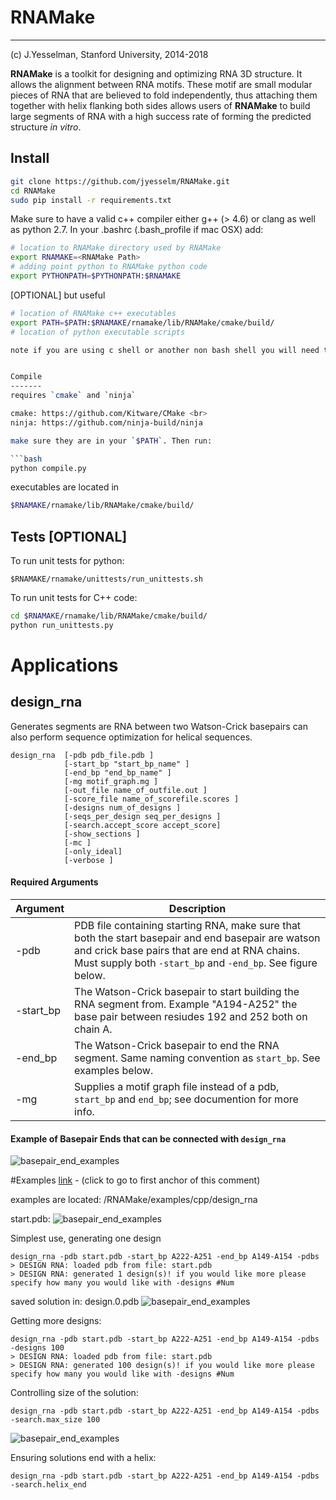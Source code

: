 RNAMake
=======
-----------
(c)  J.Yesselman, Stanford University, 2014-2018

**RNAMake** is a toolkit for designing and optimizing RNA 3D structure. It allows 
the alignment between RNA motifs. These motif are small modular pieces of RNA that are 
believed to fold independently, thus attaching them together with helix flanking both 
sides allows users of **RNAMake** to build large segments of RNA with a high success 
rate of forming the predicted structure _in vitro_.

Install
-------
```bash
git clone https://github.com/jyesselm/RNAMake.git
cd RNAMake
sudo pip install -r requirements.txt
```

Make sure to have a valid c++ compiler either g++ (> 4.6) or clang as well as python 2.7. In your .bashrc (.bash_profile if mac OSX) add:

```bash
# location to RNAMake directory used by RNAMake
export RNAMAKE=<RNAMake Path> 
# adding point python to RNAMake python code 
export PYTHONPATH=$PYTHONPATH:$RNAMAKE
```
[OPTIONAL] but useful

```bash
# location of RNAMake c++ executables 
export PATH=$PATH:$RNAMAKE/rnamake/lib/RNAMake/cmake/build/ 
# location of python executable scripts                         

note if you are using c shell or another non bash shell you will need to use the equivalent commands


Compile
------- 
requires `cmake` and `ninja`

cmake: https://github.com/Kitware/CMake <br>
ninja: https://github.com/ninja-build/ninja

make sure they are in your `$PATH`. Then run:

```bash
python compile.py 
```
executables are located in

```bash
$RNAMAKE/rnamake/lib/RNAMake/cmake/build/
```

Tests [OPTIONAL]
-----
To run unit tests for python:
```
$RNAMAKE/rnamake/unittests/run_unittests.sh
```

To run unit tests for C++ code:

```bash
cd $RNAMAKE/rnamake/lib/RNAMake/cmake/build/
python run_unittests.py
```


Applications
============

design_rna
-----------
Generates segments are RNA between two Watson-Crick basepairs can also perform sequence optimization for helical sequences. 

```
design_rna  [-pdb pdb_file.pdb ]
			[-start_bp "start_bp_name" ]
			[-end_bp "end_bp_name" ]
			[-mg motif_graph.mg ]
			[-out_file name_of_outfile.out ]
			[-score_file name_of_scorefile.scores ]
			[-designs num_of_designs ]
			[-seqs_per_design seq_per_designs ]
			[-search.accept_score accept_score]
			[-show_sections ]
			[-mc ]
			[-only_ideal]
			[-verbose ]
```
#### Required Arguments

Argument  | Description
------------- | -------------
-pdb		    | PDB file containing starting RNA, make sure that both the start basepair and end basepair are watson and crick base pairs that are end at RNA chains. Must supply both `-start_bp` and `-end_bp`. See figure below.
-start_bp			    | The Watson-Crick basepair to start building the RNA segment from. Example "A194-A252" the base pair between resiudes 192 and 252 both on chain A. 
-end_bp			 |	The Watson-Crick basepair to end the RNA segment. Same naming convention as `start_bp`. See examples below.
-mg			    | Supplies a motif graph file instead of a pdb, `start_bp` and `end_bp`; see documention for more info. 

#### Example of Basepair Ends that can be connected with `design_rna`

![basepair_end_examples](readme_resources/ggaa_tetraloop.png "Basepair End Example")

#Examples
<a href="#-">link</a> - (click to go to first anchor of this comment)

examples are located: /RNAMake/examples/cpp/design_rna


start.pdb:
![basepair_end_examples](readme_resources/ggaa_tetraloop.png "Basepair End Example")

<a id="-"></a>


Simplest use, generating one design

```
design_rna -pdb start.pdb -start_bp A222-A251 -end_bp A149-A154 -pdbs
> DESIGN RNA: loaded pdb from file: start.pdb
> DESIGN RNA: generated 1 design(s)! if you would like more please specify how many you would like with -designs #Num
```
saved solution in: design.0.pdb
![basepair_end_examples](readme_resources/solution_1.png "RNAMake Solution")

Getting more designs:

```
design_rna -pdb start.pdb -start_bp A222-A251 -end_bp A149-A154 -pdbs -designs 100
> DESIGN RNA: loaded pdb from file: start.pdb
> DESIGN RNA: generated 100 design(s)! if you would like more please specify how many you would like with -designs #Num
```

Controlling size of the solution:

```
design_rna -pdb start.pdb -start_bp A222-A251 -end_bp A149-A154 -pdbs -search.max_size 100
```

![basepair_end_examples](readme_resources/controlling_size.png "Controlling the size of solutions")

Ensuring solutions end with a helix: 

```
design_rna -pdb start.pdb -start_bp A222-A251 -end_bp A149-A154 -pdbs -search.helix_end
```

